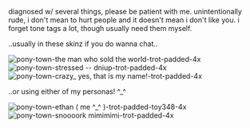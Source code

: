 diagnosed w/ several things, please be patient with me. unintentionally rude, i don't mean to hurt people and it doesn't mean i don't like you. i forget tone tags a lot, though usually need them myself.


..usually in these skinz if you do wanna chat..

![pony-town-the man who sold the world-trot-padded-4x](https://github.com/user-attachments/assets/f4eae41f-5c55-484a-b4f1-f0a9552a16e8)
![pony-town-stressed -- dniup-trot-padded-4x](https://github.com/user-attachments/assets/b78ad28d-f0e3-41b2-824a-f5d2a9978eca)
![pony-town-crazy_ yes, that is my name!-trot-padded-4x](https://github.com/user-attachments/assets/89e8bf5b-e31e-4ca9-8fad-b9c274f009bd)


..or using either of my personas! ^_^

![pony-town-ethan ( me ^_^ )-trot-padded-toy348-4x](https://github.com/user-attachments/assets/ffe69917-8818-4e05-ad12-e2f78aea3f15)
![pony-town-snoooork mimimimi-trot-padded-4x](https://github.com/user-attachments/assets/5f4ea5e3-5e49-4cf4-bd58-23f9a43934c2)
